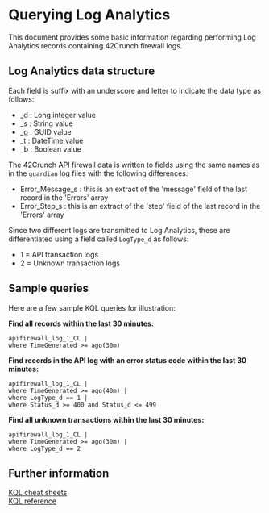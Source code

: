 # Querying Log Analytics

This document provides some basic information regarding performing Log Analytics records containing 42Crunch firewall logs.

## Log Analytics data structure

Each field is suffix with an underscore and letter to indicate the data type as follows:
* _d : Long integer value
* _s : String value
* _g : GUID value
* _t : DateTime value
* _b : Boolean value

The 42Crunch API firewall data is written to fields using the same names as in the `guardian` log files with the following differences:
* Error_Message_s : this is an extract of the 'message' field of the last record in the 'Errors' array
* Error_Step_s : this is an extract of the 'step' field of the last record in the 'Errors' array

Since two different logs are transmitted to Log Analytics, these are differentiated using a field called `LogType_d` as follows:
* 1 = API transaction logs
* 2 = Unknown transaction logs

## Sample queries

Here are a few sample KQL queries for illustration:

**Find all records within the last 30 minutes:**

```
apifirewall_log_1_CL |
where TimeGenerated >= ago(30m)
```

**Find records in the API log with an error status code within the last 30 minutes:**

```
apifirewall_log_1_CL |
where TimeGenerated >= ago(40m) |
where LogType_d == 1 |
where Status_d >= 400 and Status_d <= 499
```

**Find all unknown transactions within the last 30 minutes:**

```
apifirewall_log_1_CL |
where TimeGenerated >= ago(30m) |
where LogType_d == 2
```

## Further information

[KQL cheat sheets](https://techcommunity.microsoft.com/t5/azure-data-explorer/azure-data-explorer-kql-cheat-sheets/ba-p/1057404_)  
[KQL reference](https://docs.microsoft.com/en-us/azure/data-explorer/kusto/query/)
